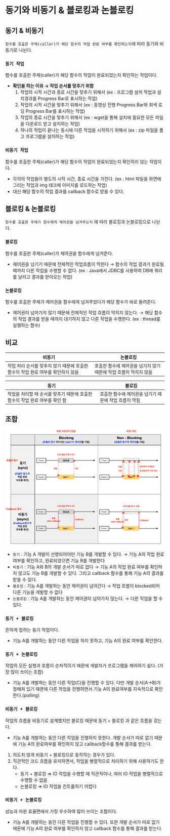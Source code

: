 # 동기와 비동기 & 블로킹과 논블로킹

## 동기 & 비동기

`함수를 호출한 주체(caller)가 해당 함수의 작업 완료 여부를 확인하는지`에 따라 동기와 비동기로 나뉜다.

### `동기 작업`

함수를 호출한 주체(caller)가 해당 함수의 작업이 완료되었는지 확인하는 작업이다.

- **확인을 하는 이유 → 작업 순서를 맞추기 위함**
    1. 작업의 시작 시간과 종료 시간을 맞추기 위해서 (ex : 프로그램 설치 작업과 설치경과를 Progress Bar로 표시하는 작업)
    2. 작업의 시작 시간을 맞추기 위해서 (ex : 동영상 진행 Progress Bar와 회색 로딩 Progress Bar를 표시하는 작업)
    3. 작업의 종료 시간을 맞추기 위해서 (ex : wget을 통해 설치에 필요한 모든 파일을 다운로드 받고 설치하는 작업)
    4. 하나의 작업이 끝나는 동시에 다른 작업을 시작하기 위해서 (ex : zip 파일을 풀고 프로그램을 설치하는 작업)

### `비동기 작업`

함수를 호출한 주체(caller)가 해당 함수의 작업이 완료되었는지 확인하지 않는 작업이다.

- 각각의 작업들이 별도의 시작 시간, 종료 시간을 가진다. (ex : html 파일을 화면에 그리는 작업과 img 태크에 이미지를 로드하는 작업)
- 대신 해당 함수의 작업 결과를 callback 함수로 받을 수 있다.

## 블로킹 & 논블로킹

`함수를 호출한 주체가 함수에게 제어권을 넘겨주는지` 에 따라 블로킹과 논블로킹으로 나뉜다.

### `블로킹`

함수를 호출한 주체(caller)가 제어권을 함수에게 넘겨준다.

- 제어권을 넘기기 때문에 전체적인 작업흐름이 막힌다 → 함수의 작업 결과가 완료될 때까지 다른 작업을 수행할 수 없다. (ex : Java에서 JDBC를 사용하여 DB에 쿼리를 날리고 결과를 받아오는 작업)

### `논블로킹`

함수를 호출한 주체가 제어권을 함수에게 넘겨주었다가 해당 함수가 바로 돌려준다.

- 제어권이 넘어가지 않기 때문에 전체적인 작업 흐름이 막히지 않는다. → 해당 함수의 작업 결과를 받을 때까지 대기하지 않고 다른 작업을 수행한다. (ex : thread를 실행하는 함수)

## 비교

| 비동기 | 논블로킹 |
| --- | --- |
| 작업 처리 순서를 맞추지 않기 때문에 호출한 함수의 작업 완료 여부를 확인하지 않음 | 호출한 함수에 제어권을 넘기지 않기 때문에 작업 흐름이 막히지 않음 |

| 동기 | 블로킹 |
| --- | --- |
| 작업을 처리할 때 순서를 맞추기 때문에 호출한 함수의 작업 완료 여부를 확인 함 | 호출한 함수에 제어권을 넘기기 때문에 작업 흐름이 막힘 |

## 조합

![Untitled](%EB%8F%99%EA%B8%B0%26%EB%B9%84%EB%8F%99%EA%B8%B0%2C%20%EB%B8%94%EB%A1%9C%ED%82%B9%26%EB%85%BC%EB%B8%94%EB%A1%9C%ED%82%B9/Untitled.png)

- `동기` : 기능 A 개발이 선행되어야만 기능 B를 개발할 수 있다. → 기능 A의 작업 완료 여부를 확인하고, 완료되었으면 기능 B를 개발한다
- `비동기` : 기능 A와 B의 개발 순서가 따로 없다 → 기능 A의 작업 완료 여부를 확인하지 않고도 기능 B를 개발할 수 있다. 그리고 callback 함수를 통해 기능 A의 결과를 받을 수 있다.
- `블로킹` : 기능 A를 개발하는 동안 제어권이 넘어간다 → 작업 흐름이 blocked되어 다른 기능을 개발할 수 없다
- `논블로킹` : 기능 A를 개발하는 동안 제어권이 넘어가지 않는다. → 다른 작업을 할 수 있다.

### `동기 + 블로킹`

흔하게 접하는 동기 작업이다.

- 기능 A를 개발하는 동안 다른 작업을 하지 못하고, 기능 A의 완료 여부를 확인한다.

### `동기 + 논블로킹`

작업의 모든 실행과 흐름이 순차적이기 때문에 개발자가 프로그램을 제어하기 쉽다. (가장 많이 쓰이는 조합)

- 기능 A를 개발하는 동안 다른 작업(C)을 진행할 수 있다. 다만 개발 순서(A→B)가 정해져 있기 때문에 다른 작업을 진행하면서 기능 A의 완료여부를 지속적으로 확인한다.(polling) 

### `비동기 + 블로킹`

작업의 흐름을 비동기로 설계했지만 블로킹 때문에 동기 + 블로킹 과 같은 흐름을 갖는다.

- 기능 A를 개발하는 동안 다른 작업을 진행하지 못한다. 개발 순서가 따로 없기 때문에 기능 A의 완료여부를 확인하지 않고 callback함수를 통해 결과를 받는다.

1. 의도치 않게 비동기 + 블로킹으로 동작하는 경우가 있다.
2. 직관적인 코드 흐름을 유지하면서, 작업을 병렬적으로 처리하기 위해 사용하기도 한다.
    - 동기 + 블로킹 ⇒ IO 작업을 수행할 때 직관적이나, 여러 IO 작업을 병렬적으로 수행할 수 없음
    - 논블로킹 ⇒ IO 작업을 컨트롤하기 어렵다

### `비동기 + 논블로킹`

성능과 자원 효율면에서 가장 우수하여 많이 쓰이는 조합이다.

- 기능 A를 개발하는 동안 다른 작업을 진행할 수 있다. 또한 개발 순서가 따로 없기 때문에 기능 A의 완료 여부를 확인하지 않고 callback 함수를 통해 결과를 받는다.
